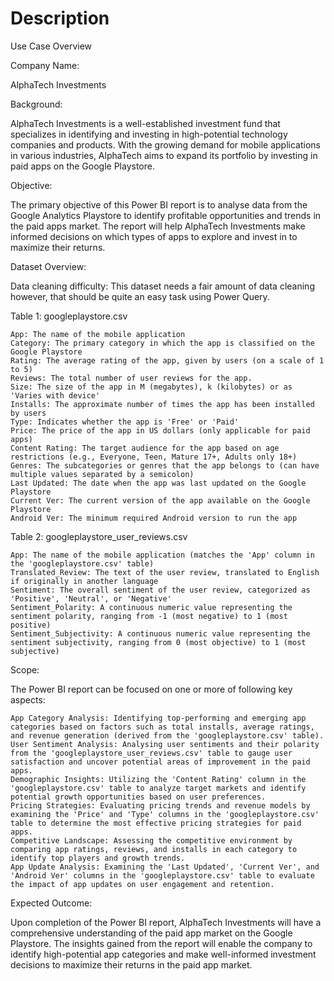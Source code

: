 # Description







Use Case Overview


Company Name:

AlphaTech Investments

Background:

AlphaTech Investments is a well-established investment fund that specializes in identifying and investing in high-potential technology companies and products. With the growing demand for mobile applications in various industries, AlphaTech aims to expand its portfolio by investing in paid apps on the Google Playstore.

Objective:

The primary objective of this Power BI report is to analyse data from the Google Analytics Playstore to identify profitable opportunities and trends in the paid apps market. The report will help AlphaTech Investments make informed decisions on which types of apps to explore and invest in to maximize their returns.


Dataset Overview:

Data cleaning difficulty: This dataset needs a fair amount of data cleaning however, that should be quite an easy task using Power Query.


Table 1: googleplaystore.csv

    App: The name of the mobile application
    Category: The primary category in which the app is classified on the Google Playstore
    Rating: The average rating of the app, given by users (on a scale of 1 to 5)
    Reviews: The total number of user reviews for the app.
    Size: The size of the app in M (megabytes), k (kilobytes) or as 'Varies with device'
    Installs: The approximate number of times the app has been installed by users
    Type: Indicates whether the app is 'Free' or 'Paid'
    Price: The price of the app in US dollars (only applicable for paid apps)
    Content Rating: The target audience for the app based on age restrictions (e.g., Everyone, Teen, Mature 17+, Adults only 18+)
    Genres: The subcategories or genres that the app belongs to (can have multiple values separated by a semicolon)
    Last Updated: The date when the app was last updated on the Google Playstore
    Current Ver: The current version of the app available on the Google Playstore
    Android Ver: The minimum required Android version to run the app


Table 2: googleplaystore_user_reviews.csv

    App: The name of the mobile application (matches the 'App' column in the 'googleplaystore.csv' table)
    Translated_Review: The text of the user review, translated to English if originally in another language
    Sentiment: The overall sentiment of the user review, categorized as 'Positive', 'Neutral', or 'Negative'
    Sentiment_Polarity: A continuous numeric value representing the sentiment polarity, ranging from -1 (most negative) to 1 (most positive)
    Sentiment_Subjectivity: A continuous numeric value representing the sentiment subjectivity, ranging from 0 (most objective) to 1 (most subjective)


Scope:

The Power BI report can be focused on one or more of following key aspects:

    App Category Analysis: Identifying top-performing and emerging app categories based on factors such as total installs, average ratings, and revenue generation (derived from the 'googleplaystore.csv' table).
    User Sentiment Analysis: Analysing user sentiments and their polarity from the 'googleplaystore_user_reviews.csv' table to gauge user satisfaction and uncover potential areas of improvement in the paid apps.
    Demographic Insights: Utilizing the 'Content Rating' column in the 'googleplaystore.csv' table to analyze target markets and identify potential growth opportunities based on user preferences.
    Pricing Strategies: Evaluating pricing trends and revenue models by examining the 'Price' and 'Type' columns in the 'googleplaystore.csv' table to determine the most effective pricing strategies for paid apps.
    Competitive Landscape: Assessing the competitive environment by comparing app ratings, reviews, and installs in each category to identify top players and growth trends.
    App Update Analysis: Examining the 'Last Updated', 'Current Ver', and 'Android Ver' columns in the 'googleplaystore.csv' table to evaluate the impact of app updates on user engagement and retention.


Expected Outcome:

Upon completion of the Power BI report, AlphaTech Investments will have a comprehensive understanding of the paid app market on the Google Playstore. The insights gained from the report will enable the company to identify high-potential app categories and make well-informed investment decisions to maximize their returns in the paid app market.
